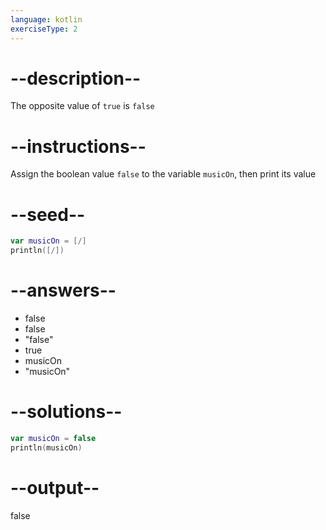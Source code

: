 ```yaml
---
language: kotlin
exerciseType: 2
---
```


# --description--

The opposite value of `true` is `false`

# --instructions--

Assign the boolean value `false` to the variable `musicOn`, then print its value

# --seed--

```kotlin
var musicOn = [/]
println([/])
```

# --answers--

- false
- false
- "false"
- true
- musicOn
- "musicOn"

# --solutions--

```kotlin
var musicOn = false
println(musicOn)
```

# --output--

false

